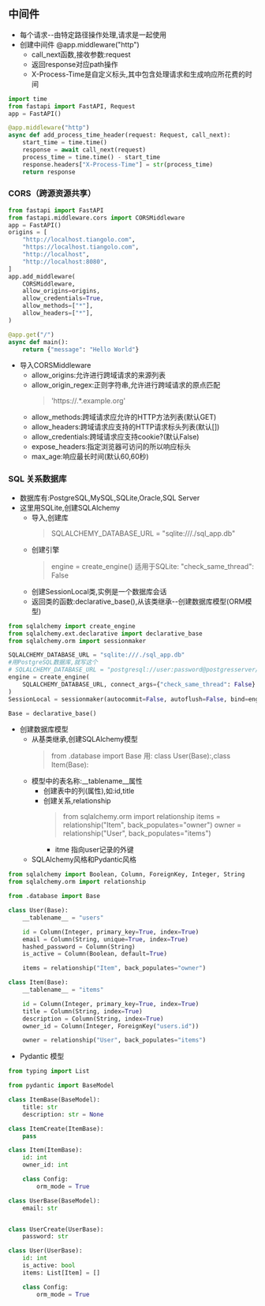 ## 中间件
* 每个请求--由特定路径操作处理,请求是一起使用
* 创建中间件 @app.middleware("http")
    * call_next函数,接收参数:request
    * 返回response对应path操作
    * X-Process-Time是自定义标头,其中包含处理请求和生成响应所花费的时间
```python
import time
from fastapi import FastAPI, Request
app = FastAPI()

@app.middleware("http")
async def add_process_time_header(request: Request, call_next):
    start_time = time.time()
    response = await call_next(request)
    process_time = time.time() - start_time
    response.headers["X-Process-Time"] = str(process_time)
    return response
```

### CORS（跨源资源共享）
```python
from fastapi import FastAPI
from fastapi.middleware.cors import CORSMiddleware
app = FastAPI()
origins = [
    "http://localhost.tiangolo.com",
    "https://localhost.tiangolo.com",
    "http://localhost",
    "http://localhost:8080",
]
app.add_middleware(
    CORSMiddleware,
    allow_origins=origins,
    allow_credentials=True,
    allow_methods=["*"],
    allow_headers=["*"],
)

@app.get("/")
async def main():
    return {"message": "Hello World"}
```
* 导入CORSMiddleware
    * allow_origins:允许进行跨域请求的来源列表
    * allow_origin_regex:正则字符串,允许进行跨域请求的原点匹配
        >'https://.*\.example\.org'
    * allow_methods:跨域请求应允许的HTTP方法列表(默认GET)
    * allow_headers:跨域请求应支持的HTTP请求标头列表(默认[])
    * allow_credentials:跨域请求应支持cookie?(默认False)
    * expose_headers:指定浏览器可访问的所以响应标头
    * max_age:响应最长时间(默认60,60秒)

### SQL 关系数据库
* 数据库有:PostgreSQL,MySQL,SQLite,Oracle,SQL Server
* 这里用SQLite,创建SQLAlchemy
    * 导入,创建库
        > SQLALCHEMY_DATABASE_URL = "sqlite:///./sql_app.db"
    * 创建引擎
        > engine = create_engine()
        >适用于SQLite:  "check_same_thread": False
    * 创建SessionLocal类,实例是一个数据库会话
    * 返回类的函数:declarative_base(),从该类继承--创建数据库模型(ORM模型)

```python
from sqlalchemy import create_engine
from sqlalchemy.ext.declarative import declarative_base
from sqlalchemy.orm import sessionmaker

SQLALCHEMY_DATABASE_URL = "sqlite:///./sql_app.db"
#用PostgreSQL数据库,就写这个
# SQLALCHEMY_DATABASE_URL = "postgresql://user:password@postgresserver/db"
engine = create_engine(
    SQLALCHEMY_DATABASE_URL, connect_args={"check_same_thread": False}
)
SessionLocal = sessionmaker(autocommit=False, autoflush=False, bind=engine)

Base = declarative_base()
```

* 创建数据库模型
    * 从基类继承,创建SQLAlchemy模型
        > from .database import Base
        >用:   class User(Base):,class Item(Base):
    * 模型中的表名称:__tablename__属性
        * 创建表中的列(属性),如:id,title
        * 创建关系,relationship
            >from sqlalchemy.orm import relationship
            >items = relationship("Item", back_populates="owner")
            >owner = relationship("User", back_populates="items")
            * itme 指向user记录的外键
    * SQLAlchemy风格和Pydantic风格

```python
from sqlalchemy import Boolean, Column, ForeignKey, Integer, String
from sqlalchemy.orm import relationship

from .database import Base

class User(Base):
    __tablename__ = "users"

    id = Column(Integer, primary_key=True, index=True)
    email = Column(String, unique=True, index=True)
    hashed_password = Column(String)
    is_active = Column(Boolean, default=True)

    items = relationship("Item", back_populates="owner")

class Item(Base):
    __tablename__ = "items"

    id = Column(Integer, primary_key=True, index=True)
    title = Column(String, index=True)
    description = Column(String, index=True)
    owner_id = Column(Integer, ForeignKey("users.id"))

    owner = relationship("User", back_populates="items")
```
* Pydantic 模型 
```python
from typing import List

from pydantic import BaseModel

class ItemBase(BaseModel):
    title: str
    description: str = None

class ItemCreate(ItemBase):
    pass

class Item(ItemBase):
    id: int
    owner_id: int

    class Config:
        orm_mode = True

class UserBase(BaseModel):
    email: str


class UserCreate(UserBase):
    password: str

class User(UserBase):
    id: int
    is_active: bool
    items: List[Item] = []

    class Config:
        orm_mode = True
```